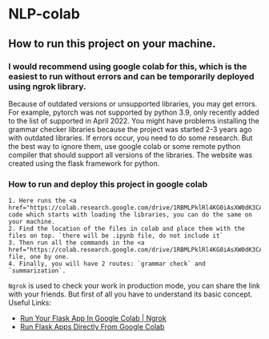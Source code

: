 # NLP-colab

## How to run this project on your machine.
### I would recommend using google colab for this, which is the easiest to run without errors and can be temporarily deployed using ngrok library.

Because of outdated versions or unsupported libraries, you may get errors. For example, pytorch was not supported by python 3.9, only recently added to the list of supported in April 2022.
You might have problems installing the grammar checker libraries because the project was started 2-3 years ago with outdated libraries. If errors occur, you need to do some research.
But the best way to ignore them, use google colab or some remote python compiler that should support all versions of the libraries.
The website was created using the flask framework for python.

### How to run and deploy this project in google colab
    1. Here runs the <a href="https://colab.research.google.com/drive/1RBMLPklRl4KG0iAsXW0dK3CAmWvkhPRd">.ipynb</a> code which starts with loading the libraries, you can do the same on your machine.
    2. Find the location of the files in colab and place them with the files on top. `there will be .ipynb file, do not include it`
    3. Then run all the commands in the <a href="https://colab.research.google.com/drive/1RBMLPklRl4KG0iAsXW0dK3CAmWvkhPRd">.ipynb</a> file, one by one.
    4. Finally, you will have 2 routes: `grammar check` and `summarization`.

`Ngrok` is used to check your work in production mode, you can share the link with your friends.
But first of all you have to understand its basic concept.
Useful Links:

 * <a href="https://www.youtube.com/watch?v=7u0KBWlA-Dc&list=LL&index=2&t=1s">Run Your Flask App In Google Colab | Ngrok</a>
 * <a href="https://www.youtube.com/watch?v=649BcMeJI8c&list=LL&index=1">Run Flask Apps Directly From Google Colab</a>
